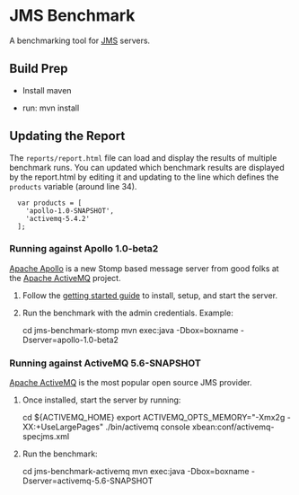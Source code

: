# JMS Benchmark

A benchmarking tool for [JMS](http://en.wikipedia.org/wiki/Java_Message_Service) servers.

## Build Prep

* Install maven
  
* run: mvn install

## Updating the Report

The `reports/report.html` file can load and display the results of multiple benchmark runs.
You can updated which benchmark results are displayed by the report.html by editing
it and updating to the line which defines the `products` variable (around line 34).

      var products = [
        'apollo-1.0-SNAPSHOT', 
        'activemq-5.4.2'
      ];

### Running against Apollo 1.0-beta2

[Apache Apollo](http://activemq.apache.org/apollo) is a new Stomp based 
message server from good folks at the [Apache ActiveMQ](http://activemq.apache.org/) 
project.

1. Follow the [getting started guide](http://activemq.apache.org/apollo/versions/1.0-beta1/website/documentation/getting-started.html) 
to install, setup, and start the server.

2. Run the benchmark with the admin credentials.  Example:

    cd jms-benchmark-stomp
    mvn exec:java -Dbox=boxname -Dserver=apollo-1.0-beta2

### Running against ActiveMQ 5.6-SNAPSHOT

[Apache ActiveMQ](http://activemq.apache.org) is the most popular open source JMS provider.

1. Once installed, start the server by running:

    cd ${ACTIVEMQ_HOME}
    export ACTIVEMQ_OPTS_MEMORY="-Xmx2g -XX:+UseLargePages"
    ./bin/activemq console xbean:conf/activemq-specjms.xml

2. Run the benchmark:

    cd jms-benchmark-activemq
    mvn exec:java -Dbox=boxname -Dserver=activemq-5.6-SNAPSHOT
    

